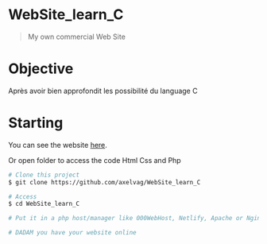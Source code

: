 # WebSite_learn_C

> My own commercial Web Site

# Objective

Après avoir bien approfondit les possibilité du language C


# Starting

You can see the website [here](https://codeclasse.netlify.app).

Or open folder to access the code Html Css and Php

```bash
# Clone this project
$ git clone https://github.com/axelvag/WebSite_learn_C

# Access
$ cd WebSite_learn_C

# Put it in a php host/manager like 000WebHost, Netlify, Apache or Nginx

# DADAM you have your website online
```
